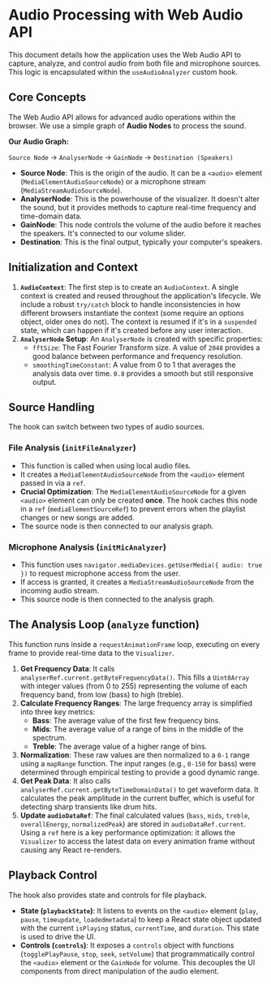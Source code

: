 # Audio Processing with Web Audio API

This document details how the application uses the Web Audio API to capture, analyze, and control audio from both file and microphone sources. This logic is encapsulated within the `useAudioAnalyzer` custom hook.

## Core Concepts

The Web Audio API allows for advanced audio operations within the browser. We use a simple graph of **Audio Nodes** to process the sound.

**Our Audio Graph:**

`Source Node` -> `AnalyserNode` -> `GainNode` -> `Destination (Speakers)`

*   **Source Node**: This is the origin of the audio. It can be a `<audio>` element (`MediaElementAudioSourceNode`) or a microphone stream (`MediaStreamAudioSourceNode`).
*   **AnalyserNode**: This is the powerhouse of the visualizer. It doesn't alter the sound, but it provides methods to capture real-time frequency and time-domain data.
*   **GainNode**: This node controls the volume of the audio before it reaches the speakers. It's connected to our volume slider.
*   **Destination**: This is the final output, typically your computer's speakers.

## Initialization and Context

1.  **`AudioContext`**: The first step is to create an `AudioContext`. A single context is created and reused throughout the application's lifecycle. We include a robust `try/catch` block to handle inconsistencies in how different browsers instantiate the context (some require an options object, older ones do not). The context is resumed if it's in a `suspended` state, which can happen if it's created before any user interaction.
2.  **`AnalyserNode` Setup**: An `AnalyserNode` is created with specific properties:
    *   `fftSize`: The Fast Fourier Transform size. A value of `2048` provides a good balance between performance and frequency resolution.
    *   `smoothingTimeConstant`: A value from 0 to 1 that averages the analysis data over time. `0.8` provides a smooth but still responsive output.

## Source Handling

The hook can switch between two types of audio sources.

### File Analysis (`initFileAnalyzer`)

*   This function is called when using local audio files.
*   It creates a `MediaElementAudioSourceNode` from the `<audio>` element passed in via a `ref`.
*   **Crucial Optimization**: The `MediaElementAudioSourceNode` for a given `<audio>` element can only be created **once**. The hook caches this node in a `ref` (`mediaElementSourceRef`) to prevent errors when the playlist changes or new songs are added.
*   The source node is then connected to our analysis graph.

### Microphone Analysis (`initMicAnalyzer`)

*   This function uses `navigator.mediaDevices.getUserMedia({ audio: true })` to request microphone access from the user.
*   If access is granted, it creates a `MediaStreamAudioSourceNode` from the incoming audio stream.
*   This source node is then connected to the analysis graph.

## The Analysis Loop (`analyze` function)

This function runs inside a `requestAnimationFrame` loop, executing on every frame to provide real-time data to the `Visualizer`.

1.  **Get Frequency Data**: It calls `analyserRef.current.getByteFrequencyData()`. This fills a `Uint8Array` with integer values (from 0 to 255) representing the volume of each frequency band, from low (bass) to high (treble).
2.  **Calculate Frequency Ranges**: The large frequency array is simplified into three key metrics:
    *   **Bass**: The average value of the first few frequency bins.
    *   **Mids**: The average value of a range of bins in the middle of the spectrum.
    *   **Treble**: The average value of a higher range of bins.
3.  **Normalization**: These raw values are then normalized to a `0-1` range using a `mapRange` function. The input ranges (e.g., `0-150` for bass) were determined through empirical testing to provide a good dynamic range.
4.  **Get Peak Data**: It also calls `analyserRef.current.getByteTimeDomainData()` to get waveform data. It calculates the peak amplitude in the current buffer, which is useful for detecting sharp transients like drum hits.
5.  **Update `audioDataRef`**: The final calculated values (`bass`, `mids`, `treble`, `overallEnergy`, `normalizedPeak`) are stored in `audioDataRef.current`. Using a `ref` here is a key performance optimization: it allows the `Visualizer` to access the latest data on every animation frame without causing any React re-renders.

## Playback Control

The hook also provides state and controls for file playback.

*   **State (`playbackState`)**: It listens to events on the `<audio>` element (`play`, `pause`, `timeupdate`, `loadedmetadata`) to keep a React state object updated with the current `isPlaying` status, `currentTime`, and `duration`. This state is used to drive the UI.
*   **Controls (`controls`)**: It exposes a `controls` object with functions (`togglePlayPause`, `stop`, `seek`, `setVolume`) that programmatically control the `<audio>` element or the `GainNode` for volume. This decouples the UI components from direct manipulation of the audio element.
